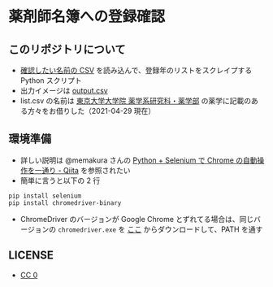 ﻿# 薬剤師名簿への登録確認
## このリポジトリについて
- [確認したい名前の CSV](list.csv) を読み込んで、登録年のリストをスクレイプする Python スクリプト
- 出力イメージは [output.csv](output.csv)
- list.csv の名前は [東京大学大学院 薬学系研究科・薬学部](http://www.f.u-tokyo.ac.jp/research/) の薬学に記載のある方々をお借りした（2021-04-29 現在）

## 環境準備
- 詳しい説明は @memakura さんの [Python + Selenium で Chrome の自動操作を一通り - Qiita](https://qiita.com/memakura/items/20a02161fa7e18d8a693) を参照されたい
- 簡単に言うと以下の 2 行
```
pip install selenium
pip install chromedriver-binary
```
- ChromeDriver のバージョンが Google Chrome とずれてる場合は、同じバージョンの `chromedriver.exe` を [ここ](https://chromedriver.chromium.org/downloads) からダウンロードして、PATH を通す


## LICENSE
- [CC 0](LICENSE)